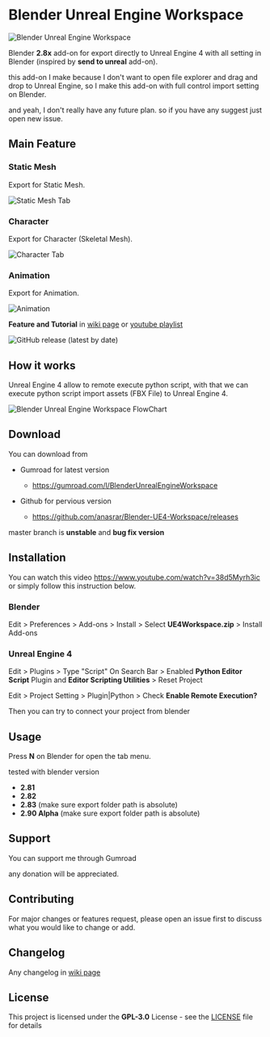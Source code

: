 # Blender Unreal Engine Workspace

![Blender Unreal Engine Workspace](https://user-images.githubusercontent.com/38805204/82159825-4f99b080-98bb-11ea-8124-1437bb877022.png)

Blender **2.8x** add-on for export directly to Unreal Engine 4 with all setting in Blender (inspired by **send to unreal** add-on).

this add-on I make because I don't want to open file explorer and drag and drop to Unreal Engine, so I make this add-on with full control import setting on Blender.

and yeah, I don't really have any future plan. so if you have any suggest just open new issue.

## Main Feature

### Static Mesh

Export for Static Mesh.

![Static Mesh Tab](https://user-images.githubusercontent.com/38805204/84418086-d3d41f00-ac40-11ea-9d5b-6579843b3f3e.png)

### Character

Export for Character (Skeletal Mesh).

![Character Tab](https://user-images.githubusercontent.com/38805204/84418157-efd7c080-ac40-11ea-9be6-004c7b0ae70d.png)

### Animation

Export for Animation.

![Animation](https://user-images.githubusercontent.com/38805204/84418187-ffefa000-ac40-11ea-8303-a76a378a98cc.png)

**Feature and Tutorial** in [wiki page](https://github.com/anasrar/Blender-UE4-Workspace/wiki) or [youtube playlist](https://www.youtube.com/playlist?list=PLolnhUV-ZzXrXx1gJunoknuni8klsy0wH)

![GitHub release (latest by date)](https://img.shields.io/github/v/release/anasrar/Blender-UE4-Workspace?style=flat-square)

## How it works

Unreal Engine 4 allow to remote execute python script, with that we can execute python script import assets (FBX File) to Unreal Engine 4.

![Blender Unreal Engine Workspace FlowChart](https://user-images.githubusercontent.com/38805204/82159805-2d079780-98bb-11ea-92a2-9a9c1628b429.png)

## Download

You can download from

- Gumroad for latest version
  - https://gumroad.com/l/BlenderUnrealEngineWorkspace

- Github for pervious version
  - https://github.com/anasrar/Blender-UE4-Workspace/releases

master branch is **unstable** and **bug fix version**

## Installation

You can watch this video https://www.youtube.com/watch?v=38d5Myrh3ic or simply follow this instruction below.

### Blender

Edit > Preferences > Add-ons > Install > Select **UE4Workspace.zip** > Install Add-ons

### Unreal Engine 4

Edit > Plugins > Type "Script" On Search Bar > Enabled **Python Editor Script** Plugin and **Editor Scripting Utilities** > Reset Project

Edit > Project Setting > Plugin|Python > Check **Enable Remote Execution?**

Then you can try to connect your project from blender

## Usage

Press **N** on Blender for open the tab menu.

tested with blender version

- **2.81**
- **2.82**
- **2.83** (make sure export folder path is absolute)
- **2.90 Alpha** (make sure export folder path is absolute)

## Support

You can support me through Gumroad

any donation will be appreciated.

## Contributing

For major changes or features request, please open an issue first to discuss what you would like to change or add.

## Changelog

Any changelog in [wiki page](https://github.com/anasrar/Blender-UE4-Workspace/wiki/Changelog) 

## License

This project is licensed under the **GPL-3.0** License - see the [LICENSE](LICENSE) file for details
